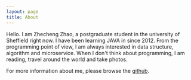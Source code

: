 ```yaml
---
layout: page
title: About
---
```


Hello. I am Zhecheng Zhao, a postgraduate student in the university of Sheffield right now. I have been learning JAVA in since 2012. From the programming point of view, I am always interested in data structure, algorithm and microservice. When I don't think about programming, I am reading,  travel around the world and take photos.

For more information about me, please browse the [github](https://https://github.com/zard0214).
